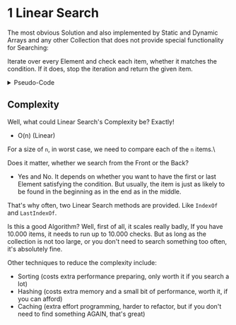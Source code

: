 # 1 Linear Search
The most obvious Solution and also implemented by Static and Dynamic Arrays and any other Collection that does not provide special functionality for Searching:

Iterate over every Element and check each item, whether it matches the condition. If it does, stop the iteration and return the given item.

<details>
  <summary>Pseudo-Code</summary>

```
procedure linear_search (list, value)

   for each item in the list
      if match item == value
         return the item's location
      end if
   end for
   return item_not_found
end procedure
```

</details>

## Complexity

Well, what could Linear Search's Complexity be? Exactly!
- O(n) (Linear)

For a size of `n`, in worst case, we need to compare each of the `n` items.\

Does it matter, whether we search from the Front or the Back?
- Yes and No. It depends on whether you want to have the first or last Element satisfying the condition. But usually, the item is just as likely to be found in the beginning as in the end as in the middle.

That's why often, two Linear Search methods are provided. Like `IndexOf` and `LastIndexOf`.

Is this a good Algorithm?
Well, first of all, it scales really badly, If you have 10.000 items, it needs to run up to 10.000 checks. But as long as the collection is not too large, or you don't need to search something too often, it's absolutely fine.

Other techniques to reduce the complexity include:
- Sorting (costs extra performance preparing, only worth it if you search a lot)
- Hashing (costs extra memory and a small bit of performance, worth it, if you can afford)
- Caching (extra effort programming, harder to refactor, but if you don't need to find something AGAIN, that's great)